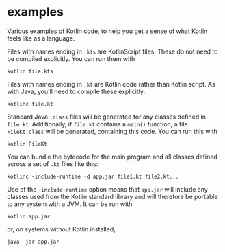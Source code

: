 # examples

Various examples of Kotlin code, to help you get a sense of what Kotlin
feels like as a language.

Files with names ending in `.kts` are KotlinScript files. These do not need
to be compiled explicitly. You can run them with

    kotlin file.kts

Files with names ending in `.kt` are Kotlin code rather than Kotlin script.
As with Java, you'll need to compile these explicitly:

    kotlinc file.kt

Standard Java `.class` files will be generated for any classes defined in
`file.kt`. Additionally, if `file.kt` contains a `main()` function, a
file `FileKt.class` will be generated, containing this code. You can run
this with

    kotlin FileKt

You can bundle the bytecode for the main program and all classes defined
across a set of `.kt` files like this:

    kotlinc -include-runtime -d app.jar file1.kt file2.kt...

Use of the `-include-runtime` option means that `app.jar` will include any
classes used from the Kotlin standard library and will therefore be portable
to any system with a JVM. It can be run with

    kotlin app.jar

or, on systems without Kotlin installed,

    java -jar app.jar
